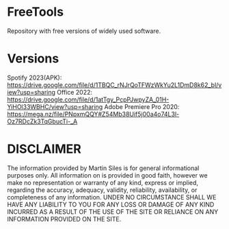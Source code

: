 # FreeTools
Repository with free versions of widely used software.

# Versions
Spotify 2023(APK): https://drive.google.com/file/d/1TBQC_rNJrQoTFWzWkYu2L1DmD8k62_bl/view?usp=sharing
Office 2022: https://drive.google.com/file/d/1atTgy_PcpPJwpyZA_01H-YiHOl33WBHC/view?usp=sharing
Adobe Premiere Pro 2020: https://mega.nz/file/PNpxmQQY#Z54Mb38Uif5j00a4o74L3l-Oz7RDcZk3TqGbucTi-_A

# DISCLAIMER
The information provided by Martin Siles is for general informational purposes only. All information on is provided in good faith, however we make no representation or warranty of any kind, express or implied, regarding the accuracy, adequacy, validity, reliability, availability, or completeness of any information. UNDER NO CIRCUMSTANCE SHALL WE HAVE ANY LIABILITY TO YOU FOR ANY LOSS OR DAMAGE OF ANY KIND INCURRED AS A RESULT OF THE USE OF THE SITE OR RELIANCE ON ANY INFORMATION PROVIDED ON THE SITE.
